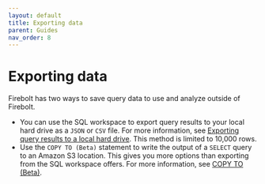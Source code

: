 ```yaml
---
layout: default
title: Exporting data
parent: Guides
nav_order: 8 
---
```


# Exporting data

Firebolt has two ways to save query data to use and analyze outside of Firebolt.

* You can use the SQL workspace to export query results to your local hard drive as a `JSON` or `CSV` file. For more information, see [Exporting query results to a local hard drive](/using-the-sql-workspace/using-the-sql-workspace.md#exporting-results-to-a-local-hard-drive). This method is limited to 10,000 rows.
* Use the `COPY TO (Beta)` statement to write the output of a `SELECT` query to an Amazon S3 location. This gives you more options than exporting from the SQL workspace offers. For more information, see [COPY TO (Beta)](/sql-reference/commands/copy-to.md).
